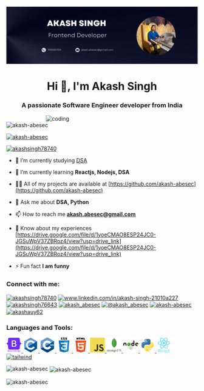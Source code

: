 ![logo](https://github.com/akash-abesec/akash-abesec/blob/main/Black%20and%20%20White%20Gradient%20Personal%20LinkedIn%20Banner.png)
<h1 align="center">Hi 👋, I'm Akash Singh</h1>
<h3 align="center">A passionate Software Engineer developer from India</h3>
<img align="right" alt="coding" width="400px" src="https://user-images.githubusercontent.com/55389276/140866485-8fb1c876-9a8f-4d6a-98dc-08c4981eaf70.gif">

<p align="left"> <img src="https://komarev.com/ghpvc/?username=akash-abesec&label=Profile%20views&color=0e75b6&style=flat" alt="akash-abesec" /> </p>

<p align="left"> <a href="https://github.com/ryo-ma/github-profile-trophy"><img src="https://github-profile-trophy.vercel.app/?username=akash-abesec" alt="akash-abesec" /></a> </p>

<p align="left"> <a href="https://twitter.com/akashsingh78740" target="blank"><img src="https://img.shields.io/twitter/follow/akashsingh78740?logo=twitter&style=for-the-badge" alt="akashsingh78740" /></a> </p>

- 🔭 I’m currently studying [DSA](https://youtu.be/m7SGekhd1mQ?si=OYHzlwYvmkHDeTBX)

- 🌱 I’m currently learning **Reactjs, Nodejs, DSA**

- 👨‍💻 All of my projects are available at [https://github.com/akash-abesec](https://github.com/akash-abesec)

- 💬 Ask me about **DSA, Python**

- 📫 How to reach me **akash.abesec@gmail.com**

- 📄 Know about my experiences [https://drive.google.com/file/d/1yoeCMAO8ESP24JC0-JGSuWpV37ZBRoz4/view?usp=drive_link](https://drive.google.com/file/d/1yoeCMAO8ESP24JC0-JGSuWpV37ZBRoz4/view?usp=drive_link)

- ⚡ Fun fact **I am funny**

<h3 align="left">Connect with me:</h3>
<p align="left">
<a href="https://twitter.com/akashsingh78740" target="blank"><img align="center" src="https://raw.githubusercontent.com/rahuldkjain/github-profile-readme-generator/master/src/images/icons/Social/twitter.svg" alt="akashsingh78740" height="30" width="40" /></a>
<a href="www.linkedin.com/in/akash-singh-21010a227" target="blank"><img align="center" src="https://raw.githubusercontent.com/rahuldkjain/github-profile-readme-generator/master/src/images/icons/Social/linked-in-alt.svg" alt="www.linkedin.com/in/akash-singh-21010a227" height="30" width="40" /></a>
<a href="https://instagram.com/akashsingh76643" target="blank"><img align="center" src="https://raw.githubusercontent.com/rahuldkjain/github-profile-readme-generator/master/src/images/icons/Social/instagram.svg" alt="akashsingh76643" height="30" width="40" /></a>
<a href="https://www.codechef.com/users/akash_abesec" target="blank"><img align="center" src="https://cdn.jsdelivr.net/npm/simple-icons@3.1.0/icons/codechef.svg" alt="akash_abesec" height="30" width="40" /></a>
<a href="https://www.hackerrank.com/@akash_abesec" target="blank"><img align="center" src="https://raw.githubusercontent.com/rahuldkjain/github-profile-readme-generator/master/src/images/icons/Social/hackerrank.svg" alt="@akash_abesec" height="30" width="40" /></a>
<a href="https://www.leetcode.com/akash-abesec" target="blank"><img align="center" src="https://raw.githubusercontent.com/rahuldkjain/github-profile-readme-generator/master/src/images/icons/Social/leet-code.svg" alt="akash-abesec" height="30" width="40" /></a>
<a href="https://auth.geeksforgeeks.org/user/akashauy62" target="blank"><img align="center" src="https://raw.githubusercontent.com/rahuldkjain/github-profile-readme-generator/master/src/images/icons/Social/geeks-for-geeks.svg" alt="akashauy62" height="30" width="40" /></a>
</p>

<h3 align="left">Languages and Tools:</h3>
<p align="left"> <a href="https://getbootstrap.com" target="_blank" rel="noreferrer"> <img src="https://raw.githubusercontent.com/devicons/devicon/master/icons/bootstrap/bootstrap-plain-wordmark.svg" alt="bootstrap" width="40" height="40"/> </a> <a href="https://www.cprogramming.com/" target="_blank" rel="noreferrer"> <img src="https://raw.githubusercontent.com/devicons/devicon/master/icons/c/c-original.svg" alt="c" width="40" height="40"/> </a> <a href="https://www.w3schools.com/cpp/" target="_blank" rel="noreferrer"> <img src="https://raw.githubusercontent.com/devicons/devicon/master/icons/cplusplus/cplusplus-original.svg" alt="cplusplus" width="40" height="40"/> </a> <a href="https://www.w3schools.com/css/" target="_blank" rel="noreferrer"> <img src="https://raw.githubusercontent.com/devicons/devicon/master/icons/css3/css3-original-wordmark.svg" alt="css3" width="40" height="40"/> </a> <a href="https://www.w3.org/html/" target="_blank" rel="noreferrer"> <img src="https://raw.githubusercontent.com/devicons/devicon/master/icons/html5/html5-original-wordmark.svg" alt="html5" width="40" height="40"/> </a> <a href="https://developer.mozilla.org/en-US/docs/Web/JavaScript" target="_blank" rel="noreferrer"> <img src="https://raw.githubusercontent.com/devicons/devicon/master/icons/javascript/javascript-original.svg" alt="javascript" width="40" height="40"/> </a> <a href="https://www.mongodb.com/" target="_blank" rel="noreferrer"> <img src="https://raw.githubusercontent.com/devicons/devicon/master/icons/mongodb/mongodb-original-wordmark.svg" alt="mongodb" width="40" height="40"/> </a> <a href="https://nodejs.org" target="_blank" rel="noreferrer"> <img src="https://raw.githubusercontent.com/devicons/devicon/master/icons/nodejs/nodejs-original-wordmark.svg" alt="nodejs" width="40" height="40"/> </a> <a href="https://www.python.org" target="_blank" rel="noreferrer"> <img src="https://raw.githubusercontent.com/devicons/devicon/master/icons/python/python-original.svg" alt="python" width="40" height="40"/> </a> <a href="https://reactjs.org/" target="_blank" rel="noreferrer"> <img src="https://raw.githubusercontent.com/devicons/devicon/master/icons/react/react-original-wordmark.svg" alt="react" width="40" height="40"/> </a> <a href="https://tailwindcss.com/" target="_blank" rel="noreferrer"> <img src="https://www.vectorlogo.zone/logos/tailwindcss/tailwindcss-icon.svg" alt="tailwind" width="40" height="40"/> </a> </p>

<p><img align="left" src="https://github-readme-stats.vercel.app/api/top-langs?username=akash-abesec&show_icons=true&locale=en&layout=compact" alt="akash-abesec" /></p>

<p>&nbsp;<img align="center" src="https://github-readme-stats.vercel.app/api?username=akash-abesec&show_icons=true&locale=en" alt="akash-abesec" /></p>

<p><img align="center" src="https://github-readme-streak-stats.herokuapp.com/?user=akash-abesec&" alt="akash-abesec" /></p>
